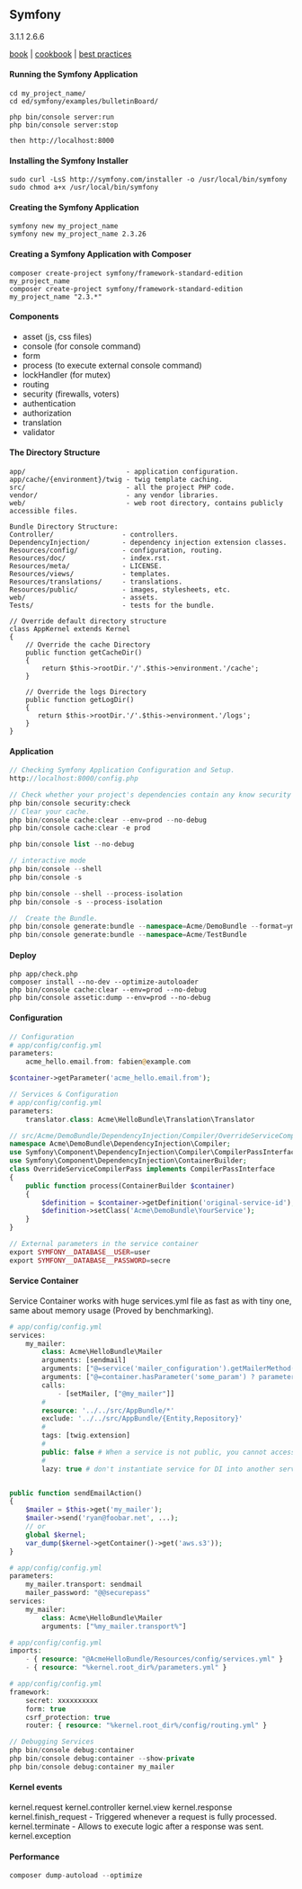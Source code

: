Symfony
-
3.1.1
2.6.6

[book](http://symfony.com/pdf/Symfony_book_2.6.pdf?v=4)
|
[cookbook](http://symfony.com/pdf/Symfony_cookbook_2.6.pdf?v=4)
|
[best practices](http://symfony.com/pdf/Symfony_best_practices_2.7.pdf?v=4)

#### Running the Symfony Application

````
cd my_project_name/
cd ed/symfony/examples/bulletinBoard/

php bin/console server:run
php bin/console server:stop

then http://localhost:8000
````

#### Installing the Symfony Installer

````
sudo curl -LsS http://symfony.com/installer -o /usr/local/bin/symfony
sudo chmod a+x /usr/local/bin/symfony
````

#### Creating the Symfony Application

````
symfony new my_project_name
symfony new my_project_name 2.3.26
````

#### Creating a Symfony Application with Composer

````
composer create-project symfony/framework-standard-edition my_project_name
composer create-project symfony/framework-standard-edition my_project_name "2.3.*"
````

#### Components

* asset (js, css files)
* console (for console command)
* form
* process (to execute external console command)
* lockHandler (for mutex)
* routing
* security (firewalls, voters)
* authentication
* authorization
* translation
* validator

#### The Directory Structure

````
app/                         - application configuration.
app/cache/{environment}/twig - twig template caching.
src/                         - all the project PHP code.
vendor/                      - any vendor libraries.
web/                         - web root directory, contains publicly accessible files.

Bundle Directory Structure:
Controller/                 - controllers.
DependencyInjection/        - dependency injection extension classes.
Resources/config/           - configuration, routing.
Resources/doc/              - index.rst.
Resources/meta/             - LICENSE.
Resources/views/            - templates.
Resources/translations/     - translations.
Resources/public/           - images, stylesheets, etc.
web/                        - assets.
Tests/                      - tests for the bundle.

// Override default directory structure
class AppKernel extends Kernel
{
    // Override the cache Directory
    public function getCacheDir()
    {
        return $this->rootDir.'/'.$this->environment.'/cache';
    }

    // Override the logs Directory
    public function getLogDir()
    {
       return $this->rootDir.'/'.$this->environment.'/logs';
    }
}
````

#### Application

````php
// Checking Symfony Application Configuration and Setup.
http://localhost:8000/config.php

// Check whether your project's dependencies contain any know security vulnerability.
php bin/console security:check
// Clear your cache.
php bin/console cache:clear --env=prod --no-debug
php bin/console cache:clear -e prod

php bin/console list --no-debug

// interactive mode
php bin/console --shell
php bin/console -s

php bin/console --shell --process-isolation
php bin/console -s --process-isolation

//  Create the Bundle.
php bin/console generate:bundle --namespace=Acme/DemoBundle --format=yml
php bin/console generate:bundle --namespace=Acme/TestBundle

````

#### Deploy

````
php app/check.php
composer install --no-dev --optimize-autoloader
php bin/console cache:clear --env=prod --no-debug
php bin/console assetic:dump --env=prod --no-debug
````

#### Configuration

````php
// Configuration
# app/config/config.yml
parameters:
    acme_hello.email.from: fabien@example.com

$container->getParameter('acme_hello.email.from');

// Services & Configuration
# app/config/config.yml
parameters:
    translator.class: Acme\HelloBundle\Translation\Translator

// src/Acme/DemoBundle/DependencyInjection/Compiler/OverrideServiceCompilerPass.php
namespace Acme\DemoBundle\DependencyInjection\Compiler;
use Symfony\Component\DependencyInjection\Compiler\CompilerPassInterface;
use Symfony\Component\DependencyInjection\ContainerBuilder;
class OverrideServiceCompilerPass implements CompilerPassInterface
{
    public function process(ContainerBuilder $container)
    {
        $definition = $container->getDefinition('original-service-id');
        $definition->setClass('Acme\DemoBundle\YourService');
    }
}

// External parameters in the service container
export SYMFONY__DATABASE__USER=user
export SYMFONY__DATABASE__PASSWORD=secre
````

#### Service Container

Service Container works with huge services.yml file as fast as with tiny one,
same about memory usage (Proved by benchmarking).

````php
# app/config/config.yml
services:
    my_mailer:
        class: Acme\HelloBundle\Mailer
        arguments: [sendmail]
        arguments: ["@=service('mailer_configuration').getMailerMethod()"]
        arguments: ["@=container.hasParameter('some_param') ? parameter('some_param') : 'default_value'"]
        calls:
            - [setMailer, ["@my_mailer"]]
        #
        resource: '../../src/AppBundle/*'
        exclude: '../../src/AppBundle/{Entity,Repository}'
        #
        tags: [twig.extension]
        #
        public: false # When a service is not public, you cannot access it directly from the container.
        #
        lazy: true # don't instantiate service for DI into another service, but instantiate when it needed.


public function sendEmailAction()
{
    $mailer = $this->get('my_mailer');
    $mailer->send('ryan@foobar.net', ...);
    // or
    global $kernel;
    var_dump($kernel->getContainer()->get('aws.s3'));
}

# app/config/config.yml
parameters:
    my_mailer.transport: sendmail
    mailer_password: "@@securepass"
services:
    my_mailer:
        class: Acme\HelloBundle\Mailer
        arguments: ["%my_mailer.transport%"]

# app/config/config.yml
imports:
    - { resource: "@AcmeHelloBundle/Resources/config/services.yml" }
    - { resource: "%kernel.root_dir%/parameters.yml" }

# app/config/config.yml
framework:
    secret: xxxxxxxxxx
    form: true
    csrf_protection: true
    router: { resource: "%kernel.root_dir%/config/routing.yml" }

// Debugging Services
php bin/console debug:container
php bin/console debug:container --show-private
php bin/console debug:container my_mailer
````

#### Kernel events

kernel.request
kernel.controller
kernel.view
kernel.response
kernel.finish_request - Triggered whenever a request is fully processed.
kernel.terminate - Allows to execute logic after a response was sent.
kernel.exception

#### Performance

````php
composer dump-autoload --optimize
````
